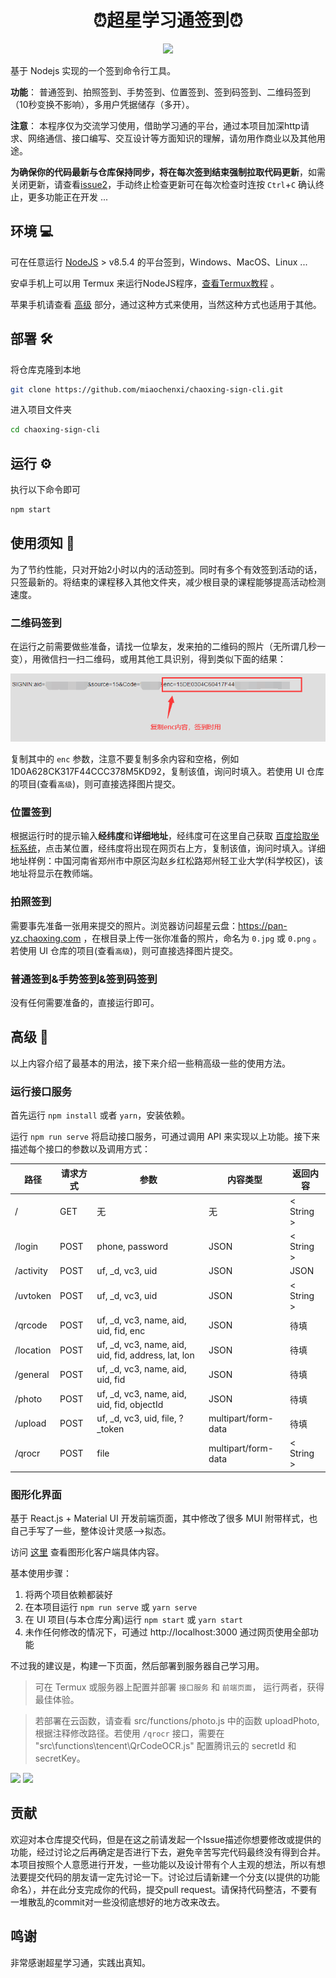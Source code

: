 <h1 align="center">⏰超星学习通签到⏰</h1>
<p align="center">
  <img src="https://img.shields.io/badge/nodejs->=v8.5.4-brightgreen.svg" />
</p>

基于 Nodejs 实现的一个签到命令行工具。

**功能**： 普通签到、拍照签到、手势签到、位置签到、签到码签到、二维码签到（10秒变换不影响），多用户凭据储存（多开）。

**注意**： 本程序仅为交流学习使用，借助学习通的平台，通过本项目加深http请求、网络通信、接口编写、交互设计等方面知识的理解，请勿用作商业以及其他用途。

**为确保你的代码最新与仓库保持同步，将在每次签到结束强制拉取代码更新**，如需关闭更新，请查看[issue2](https://github.com/miaochenxi/chaoxing-sign-cli/issues/2#issuecomment-962781427)，手动终止检查更新可在每次检查时连按 `Ctrl`+`C` 确认终止，更多功能正在开发 ...

## 环境 💻

可在任意运行 [NodeJS](https://nodejs.org/en/) > v8.5.4 的平台签到，Windows、MacOS、Linux ... 

安卓手机上可以用 Termux 来运行NodeJS程序，[查看Termux教程](./src/docs/termux.md) 。

苹果手机请查看 [高级](https://github.com/miaochenxi/chaoxing-sign-cli#%E9%AB%98%E7%BA%A7-) 部分，通过这种方式来使用，当然这种方式也适用于其他。

## 部署 🛠

将仓库克隆到本地

```bash
git clone https://github.com/miaochenxi/chaoxing-sign-cli.git
```

进入项目文件夹

```bash
cd chaoxing-sign-cli
```

## 运行 ⚙

执行以下命令即可

```bash
npm start
```

## 使用须知 📄

为了节约性能，只对开始2小时以内的活动签到。同时有多个有效签到活动的话，只签最新的。将结束的课程移入其他文件夹，减少根目录的课程能够提高活动检测速度。

### 二维码签到

在运行之前需要做些准备，请找一位挚友，发来拍的二维码的照片（无所谓几秒一变），用微信扫一扫二维码，或用其他工具识别，得到类似下面的结果：

![识别二维码得到字符串](./src/docs/qr.png)

复制其中的 `enc` 参数，注意不要复制多余内容和空格，例如 1D0A628CK317F44CCC378M5KD92，复制该值，询问时填入。若使用 UI 仓库的项目(查看`高级`)，则可直接选择图片提交。

### 位置签到

根据运行时的提示输入**经纬度**和**详细地址**，经纬度可在这里自己获取 [百度拾取坐标系统](https://api.map.baidu.com/lbsapi/getpoint/index.html)，点击某位置，经纬度将出现在网页右上方，复制该值，询问时填入。详细地址样例：中国河南省郑州市中原区沟赵乡红松路郑州轻工业大学(科学校区)，该地址将显示在教师端。

### 拍照签到

需要事先准备一张用来提交的照片。浏览器访问超星云盘：https://pan-yz.chaoxing.com ，在根目录上传一张你准备的照片，命名为 `0.jpg` 或 `0.png` 。若使用 UI 仓库的项目(查看`高级`)，则可直接选择图片提交。

### 普通签到&手势签到&签到码签到

没有任何需要准备的，直接运行即可。

## 高级 🎲

以上内容介绍了最基本的用法，接下来介绍一些稍高级一些的使用方法。

### 运行接口服务

首先运行 `npm install` 或者 `yarn`，安装依赖。

运行 `npm run serve` 将启动接口服务，可通过调用 API 来实现以上功能。接下来描述每个接口的参数以及调用方式：

|路径|请求方式|参数|内容类型|返回内容|
|-|-|-|-|-|
|/|GET|无|无|\< String \>|
|/login|POST|phone, password|JSON|\< String \>|
|/activity|POST|uf, _d, vc3, uid|JSON|JSON|
|/uvtoken|POST|uf, _d, vc3, uid|JSON|\< String \>|
|/qrcode|POST|uf, _d, vc3, name, aid, uid, fid, enc|JSON|待填|
|/location|POST|uf, _d, vc3, name, aid, uid, fid, address, lat, lon|JSON|待填|
|/general|POST|uf, _d, vc3, name, aid, uid, fid|JSON|待填|
|/photo|POST|uf, _d, vc3, name, aid, uid, fid, objectId|JSON|待填|
|/upload|POST|uf, _d, vc3, uid, file, ?_token|multipart/form-data|待填|
|/qrocr|POST|file|multipart/form-data|\< String \>|

### 图形化界面

基于 React.js + Material UI 开发前端页面，其中修改了很多 MUI 附带样式，也自己手写了一些，整体设计灵感-->拟态。

访问 [这里](https://github.com/miaochenxi/chaoxing-sign-ui) 查看图形化客户端具体内容。

基本使用步骤：
1. 将两个项目依赖都装好
2. 在本项目运行 `npm run serve` 或 `yarn serve`
3. 在 UI 项目(与本仓库分离)运行 `npm start` 或 `yarn start`
4. 未作任何修改的情况下，可通过 http://localhost:3000 通过网页使用全部功能

不过我的建议是，构建一下页面，然后部署到服务器自己学习用。


> 可在 Termux 或服务器上配置并部署 `接口服务` 和 `前端页面`， 运行两者，获得最佳体验。

> 若部署在云函数，请查看 src/functions/photo.js 中的函数 uploadPhoto, 根据注释修改路径。若使用 `/qrocr` 接口，需要在 "src\functions\tencent\QrCodeOCR.js" 配置腾讯云的 secretId 和 secretKey。

![](https://636c-cloudbase-1a4211-1252446325.tcb.qcloud.la/chaoxing-sign-ui/1.png)
![](https://636c-cloudbase-1a4211-1252446325.tcb.qcloud.la/chaoxing-sign-ui/2.png)

## 贡献

欢迎对本仓库提交代码，但是在这之前请发起一个Issue描述你想要修改或提供的功能，经过讨论之后再确定是否进行下去，避免辛苦写完代码最终没有得到合并。本项目按照个人意愿进行开发，一些功能以及设计带有个人主观的想法，所以有想法要提交代码的朋友请一定先讨论一下。讨论过后请新建一个分支(以提供的功能命名），并在此分支完成你的代码，提交pull request。请保持代码整洁，不要有一堆散乱的commit对一些没彻底想好的地方改来改去。

## 鸣谢

非常感谢超星学习通，实践出真知。
